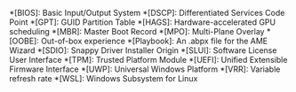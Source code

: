 *[BIOS]: Basic Input/Output System
*[DSCP]: Differentiated Services Code Point
*[GPT]: GUID Partition Table
*[HAGS]: Hardware-accelerated GPU scheduling
*[MBR]: Master Boot Record
*[MPO]: Multi-Plane Overlay
*[OOBE]: Out-of-box experience
*[Playbook]: An .abpx file for the AME Wizard
*[SDIO]: Snappy Driver Installer Origin
*[SLUI]: Software License User Interface
*[TPM]: Trusted Platform Module
*[UEFI]: Unified Extensible Firmware Interface
*[UWP]: Universal Windows Platform
*[VRR]: Variable refresh rate
*[WSL]: Windows Subsystem for Linux